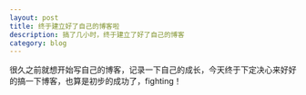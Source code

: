 ```yaml
---
layout: post
title: 终于建立好了自己的博客啦
description: 搞了几小时，终于建立了好了自己的博客
category: blog
---
```


很久之前就想开始写自己的博客，记录一下自己的成长，今天终于下定决心来好好的搞一下博客，也算是初步的成功了，fighting！